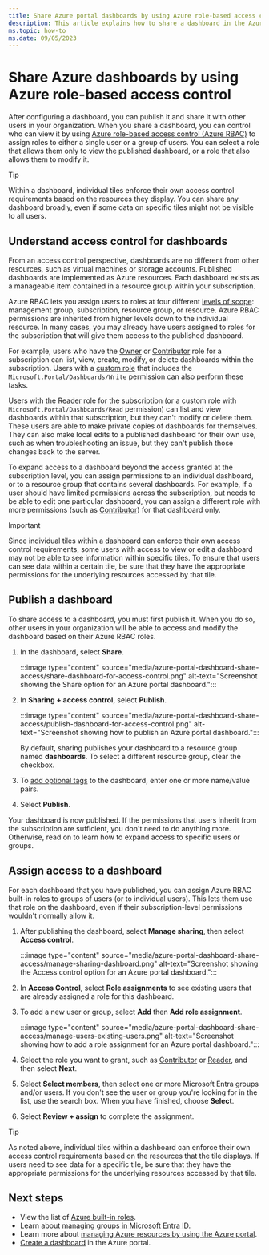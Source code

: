 ```yaml
---
title: Share Azure portal dashboards by using Azure role-based access control
description: This article explains how to share a dashboard in the Azure portal by using Azure role-based access control.
ms.topic: how-to
ms.date: 09/05/2023
---
```


# Share Azure dashboards by using Azure role-based access control

After configuring a dashboard, you can publish it and share it with other users in your organization. When you share a dashboard, you can control who can view it by using [Azure role-based access control (Azure RBAC)](../role-based-access-control/role-assignments-portal.yml) to assign roles to either a single user or a group of users. You can select a role that allows them only to view the published dashboard, or a role that also allows them to modify it.

> [!TIP]
> Within a dashboard, individual tiles enforce their own access control requirements based on the resources they display. You can share any dashboard broadly, even if some data on specific tiles might not be visible to all users.

## Understand access control for dashboards

From an access control perspective, dashboards are no different from other resources, such as virtual machines or storage accounts. Published dashboards are implemented as Azure resources. Each dashboard exists as a manageable item contained in a resource group within your subscription.

Azure RBAC lets you assign users to roles at four different [levels of scope](/azure/role-based-access-control/scope-overview): management group, subscription, resource group, or resource. Azure RBAC permissions are inherited from higher levels down to the individual resource. In many cases, you may already have users assigned to roles for the subscription that will give them access to the published dashboard.

For example,  users who have the [Owner](/azure/role-based-access-control/built-in-roles#owner) or [Contributor](/azure/role-based-access-control/built-in-roles#contributor) role for a subscription can list, view, create, modify, or delete dashboards within the subscription. Users with a [custom role](/azure/role-based-access-control/custom-roles) that includes the `Microsoft.Portal/Dashboards/Write` permission can also perform these tasks.

Users with the [Reader](/azure/role-based-access-control/built-in-roles#reader) role for the subscription (or a custom role with `Microsoft.Portal/Dashboards/Read` permission) can list and view dashboards within that subscription, but they can't modify or delete them. These users are able to make private copies of dashboards for themselves. They can also make local edits to a published dashboard for their own use, such as when troubleshooting an issue, but they can't publish those changes back to the server.

To expand access to a dashboard beyond the access granted at the subscription level, you can assign permissions to an individual dashboard, or to a resource group that contains several dashboards. For example, if a user should have limited permissions across the subscription, but needs to be able to edit one particular dashboard, you can assign a different role with more permissions (such as [Contributor](/azure/role-based-access-control/built-in-roles#contributor)) for that dashboard only.

> [!IMPORTANT]
> Since individual tiles within a dashboard can enforce their own access control requirements, some users with access to view or edit a dashboard may not be able to see information within specific tiles. To ensure that users can see data within a certain tile, be sure that they have the appropriate permissions for the underlying resources accessed by that tile.

## Publish a dashboard

To share access to a dashboard, you must first publish it. When you do so, other users in your organization will be able to access and modify the dashboard based on their Azure RBAC roles.

1. In the dashboard, select **Share**.

   :::image type="content" source="media/azure-portal-dashboard-share-access/share-dashboard-for-access-control.png" alt-text="Screenshot showing the Share option for an Azure portal dashboard.":::

1. In **Sharing + access control**, select **Publish**.

   :::image type="content" source="media/azure-portal-dashboard-share-access/publish-dashboard-for-access-control.png" alt-text="Screenshot showing how to publish an Azure portal dashboard.":::

    By default, sharing publishes your dashboard to a resource group named **dashboards**. To select a different resource group, clear the checkbox.

1. To [add optional tags](../azure-resource-manager/management/tag-resources.md) to the dashboard, enter one or more name/value pairs.

1. Select **Publish**.

Your dashboard is now published. If the permissions that users inherit from the subscription are sufficient, you don't need to do anything more. Otherwise, read on to learn how to expand access to specific users or groups.

## Assign access to a dashboard

For each dashboard that you have published, you can assign Azure RBAC built-in roles to groups of users (or to individual users). This lets them use that role on the dashboard, even if their subscription-level permissions wouldn't normally allow it.

1. After publishing the dashboard, select **Manage sharing**, then select **Access control**.

   :::image type="content" source="media/azure-portal-dashboard-share-access/manage-sharing-dashboard.png" alt-text="Screenshot showing the Access control option for an Azure portal dashboard.":::

1. In **Access Control**, select **Role assignments** to see existing users that are already assigned a role for this dashboard.

1. To add a new user or group, select **Add** then **Add role assignment**.

   :::image type="content" source="media/azure-portal-dashboard-share-access/manage-users-existing-users.png" alt-text="Screenshot showing how to add a role assignment for an Azure portal dashboard.":::

1. Select the role you want to grant, such as [Contributor](/azure/role-based-access-control/built-in-roles#contributor) or [Reader](/azure/role-based-access-control/built-in-roles#reader), and then select **Next**.

1. Select **Select members**, then select one or more Microsoft Entra groups and/or users. If you don't see the user or group you're looking for in the list, use the search box. When you have finished, choose **Select**.

1. Select **Review + assign** to complete the assignment.

> [!TIP]
> As noted above, individual tiles within a dashboard can enforce their own access control requirements based on the resources that the tile displays. If users need to see data for a specific tile, be sure that they have the appropriate permissions for the underlying resources accessed by that tile.

## Next steps

* View the list of [Azure built-in roles](../role-based-access-control/built-in-roles.md).
* Learn about [managing groups in Microsoft Entra ID](../active-directory/fundamentals/active-directory-groups-create-azure-portal.md).
* Learn more about [managing Azure resources by using the Azure portal](../azure-resource-manager/management/manage-resources-portal.md).
* [Create a dashboard](azure-portal-dashboards.md) in the Azure portal.
